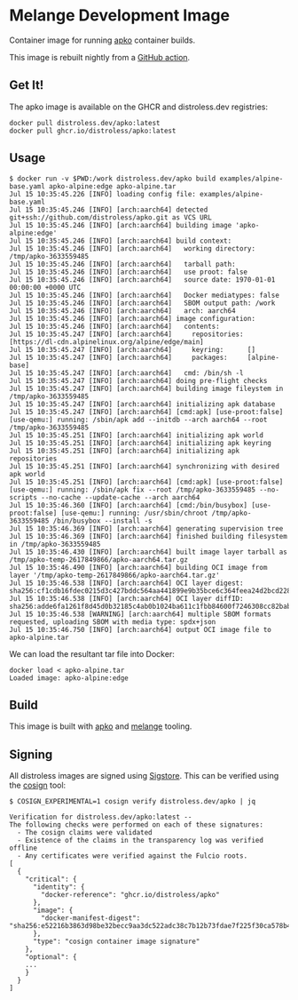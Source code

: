 # Melange Development Image

Container image for running [apko](https://github.com/chainguard-dev/apko) container builds.

This image is rebuilt nightly from a [GitHub action](https://github.com/distroless/apko/blob/main/.github/workflows/release.yaml).

## Get It!

The apko image is available on the GHCR and distroless.dev registries:

```
docker pull distroless.dev/apko:latest
docker pull ghcr.io/distroless/apko:latest
```

## Usage

```
$ docker run -v $PWD:/work distroless.dev/apko build examples/alpine-base.yaml apko-alpine:edge apko-alpine.tar
Jul 15 10:35:45.226 [INFO] loading config file: examples/alpine-base.yaml
Jul 15 10:35:45.246 [INFO] [arch:aarch64] detected git+ssh://github.com/distroless/apko.git as VCS URL
Jul 15 10:35:45.246 [INFO] [arch:aarch64] building image 'apko-alpine:edge'
Jul 15 10:35:45.246 [INFO] [arch:aarch64] build context:
Jul 15 10:35:45.246 [INFO] [arch:aarch64]   working directory: /tmp/apko-3633559485
Jul 15 10:35:45.246 [INFO] [arch:aarch64]   tarball path:
Jul 15 10:35:45.246 [INFO] [arch:aarch64]   use proot: false
Jul 15 10:35:45.246 [INFO] [arch:aarch64]   source date: 1970-01-01 00:00:00 +0000 UTC
Jul 15 10:35:45.246 [INFO] [arch:aarch64]   Docker mediatypes: false
Jul 15 10:35:45.246 [INFO] [arch:aarch64]   SBOM output path: /work
Jul 15 10:35:45.246 [INFO] [arch:aarch64]   arch: aarch64
Jul 15 10:35:45.246 [INFO] [arch:aarch64] image configuration:
Jul 15 10:35:45.246 [INFO] [arch:aarch64]   contents:
Jul 15 10:35:45.247 [INFO] [arch:aarch64]     repositories: [https://dl-cdn.alpinelinux.org/alpine/edge/main]
Jul 15 10:35:45.247 [INFO] [arch:aarch64]     keyring:      []
Jul 15 10:35:45.247 [INFO] [arch:aarch64]     packages:     [alpine-base]
Jul 15 10:35:45.247 [INFO] [arch:aarch64]   cmd: /bin/sh -l
Jul 15 10:35:45.247 [INFO] [arch:aarch64] doing pre-flight checks
Jul 15 10:35:45.247 [INFO] [arch:aarch64] building image fileystem in /tmp/apko-3633559485
Jul 15 10:35:45.247 [INFO] [arch:aarch64] initializing apk database
Jul 15 10:35:45.247 [INFO] [arch:aarch64] [cmd:apk] [use-proot:false] [use-qemu:] running: /sbin/apk add --initdb --arch aarch64 --root /tmp/apko-3633559485
Jul 15 10:35:45.251 [INFO] [arch:aarch64] initializing apk world
Jul 15 10:35:45.251 [INFO] [arch:aarch64] initializing apk keyring
Jul 15 10:35:45.251 [INFO] [arch:aarch64] initializing apk repositories
Jul 15 10:35:45.251 [INFO] [arch:aarch64] synchronizing with desired apk world
Jul 15 10:35:45.251 [INFO] [arch:aarch64] [cmd:apk] [use-proot:false] [use-qemu:] running: /sbin/apk fix --root /tmp/apko-3633559485 --no-scripts --no-cache --update-cache --arch aarch64
Jul 15 10:35:46.360 [INFO] [arch:aarch64] [cmd:/bin/busybox] [use-proot:false] [use-qemu:] running: /usr/sbin/chroot /tmp/apko-3633559485 /bin/busybox --install -s
Jul 15 10:35:46.369 [INFO] [arch:aarch64] generating supervision tree
Jul 15 10:35:46.369 [INFO] [arch:aarch64] finished building filesystem in /tmp/apko-3633559485
Jul 15 10:35:46.430 [INFO] [arch:aarch64] built image layer tarball as /tmp/apko-temp-2617849866/apko-aarch64.tar.gz
Jul 15 10:35:46.490 [INFO] [arch:aarch64] building OCI image from layer '/tmp/apko-temp-2617849866/apko-aarch64.tar.gz'
Jul 15 10:35:46.538 [INFO] [arch:aarch64] OCI layer digest: sha256:cf1cdb16fdec0215d3c427bddc564aa441899e9b35bce6c364feea24d2bcd228
Jul 15 10:35:46.538 [INFO] [arch:aarch64] OCI layer diffID: sha256:adde6fa1261f8d45d0b32185c4ab0b1024ba611c1fbb84600f7246308cc82bab
Jul 15 10:35:46.538 [WARNING] [arch:aarch64] multiple SBOM formats requested, uploading SBOM with media type: spdx+json
Jul 15 10:35:46.750 [INFO] [arch:aarch64] output OCI image file to apko-alpine.tar
```

We can load the resultant tar file into Docker:

```
docker load < apko-alpine.tar
Loaded image: apko-alpine:edge
```

## Build

This image is built with [apko](https://github.com/chainguard-dev/apko) and
[melange](https://github.com/chainguard-dev/melange) tooling.

## Signing

All distroless images are signed using [Sigstore](https://www.sigstore.dev/). This can be verified
using the [cosign](https://github.com/SigStore/cosign) tool:

```
$ COSIGN_EXPERIMENTAL=1 cosign verify distroless.dev/apko | jq

Verification for distroless.dev/apko:latest --
The following checks were performed on each of these signatures:
  - The cosign claims were validated
  - Existence of the claims in the transparency log was verified offline
  - Any certificates were verified against the Fulcio roots.
[
  {
    "critical": {
      "identity": {
        "docker-reference": "ghcr.io/distroless/apko"
      },
      "image": {
        "docker-manifest-digest": "sha256:e52216b3863d98be32becc9aa3dc522adc38c7b12b73fdae7f225f30ca578b41"
      },
      "type": "cosign container image signature"
    },
    "optional": {
	...
    }
  }
]
```
